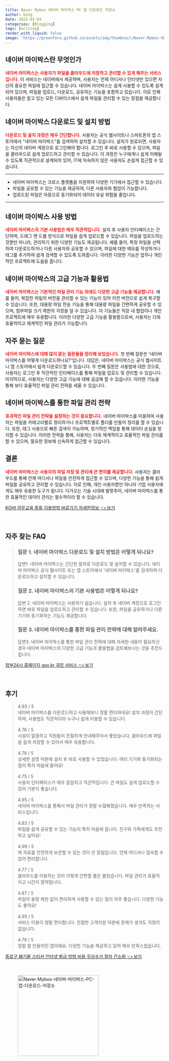 ```yaml
---
title: Naver Mybox 네이버 마이박스 PC 앱 다운로드 저장소
author: bing
date: 2025-02-03
categories: [Blogging]
tags: [writing]
render_with_liquid: false
image: 'https://greenforu.github.io/assets/img/thumbnail/Naver-Mybox-네이버-마이박스-PC-앱-다운로드-저장소.webp'
---
```



<h2 id='네이버 마이박스란 무엇인가'>네이버 마이박스란 무엇인가</h2>

<p><b><span style="color: #ee2323;">네이버 마이박스는 사용자가 파일을 클라우드에 저장하고 관리할 수 있게 해주는 서비스입니다.</span></b> 이 서비스는 네이버에서 제공하며, 사용자는 언제 어디서나 인터넷만 있으면 자신의 중요한 파일에 접근할 수 있습니다. 네이버 마이박스는 쉽게 사용할 수 있도록 설계되어 있으며, 파일을 업로드, 다운로드, 공유하는 기능을 포함하고 있습니다. 이로 인해 사용자들은 알고 있는 모든 디바이스에서 쉽게 파일을 관리할 수 있는 장점을 제공합니다.</p>

<h2 id='네이버 마이박스 다운로드 및 설치 방법'>네이버 마이박스 다운로드 및 설치 방법</h2>

<p><b><span style="color: #ee2323;">다운로드 및 설치 과정은 매우 간단합니다.</span></b> 사용자는 공식 웹사이트나 스마트폰의 앱 스토어에서 "네이버 마이박스"를 검색하여 설치할 수 있습니다. 설치가 완료되면, 사용자는 자신의 네이버 계정으로 로그인해야 합니다. 로그인 후 바로 사용할 수 있으며, 파일을 클라우드로 쉽게 업로드하고 관리할 수 있습니다. 이 과정은 누구에게나 쉽게 이해될 수 있도록 직관적으로 설계되어 있어, IT에 익숙하지 않은 사용자도 손쉽게 접근할 수 있습니다.</p>

<hr />

<ul>
    <li>네이버 마이박스는 크로스 플랫폼을 지원하여 다양한 기기에서 접근할 수 있습니다.</li>
    <li>파일을 공유할 수 있는 기능을 제공하여, 다른 사용자와 협업이 가능합니다.</li>
    <li>업로드된 파일은 자동으로 동기화되어 데이터 유실 위험을 줄입니다.</li>
</ul>

<hr />

<h2 id='네이버 마이박스 사용 방법'>네이버 마이박스 사용 방법</h2>

<p><b><span style="color: #ee2323;">네이버 마이박스의 기본 사용법은 매우 직관적입니다.</span></b> 설치 후 사용자 인터페이스는 간단하며, 드래그 앤 드롭 방식으로 파일을 쉽게 업로드할 수 있습니다. 파일을 업로드하는 것뿐만 아니라, 관리하기 위한 다양한 기능도 제공됩니다. 예를 들어, 특정 파일을 선택하여 다운로드하거나 다른 사용자와 공유할 수 있으며, 파일에 대한 메모를 작성하거나 태그를 추가하여 쉽게 검색할 수 있도록 도와줍니다. 이러한 다양한 기능은 업무나 개인적인 프로젝트에 도움을 줍니다.</p>

<h2 id='네이버 마이박스의 고급 기능과 활용법'>네이버 마이박스의 고급 기능과 활용법</h2>

<p><b><span style="color: #ee2323;">네이버 마이박스는 기본적인 파일 관리 기능 외에도 다양한 고급 기능을 제공합니다.</span></b> 예를 들어, 복잡한 파일의 버전을 관리할 수 있는 기능이 있어 이전 버전으로 쉽게 복구할 수 있습니다. 또한, 대용량 파일 전송 기능을 통해 대용량 파일을 간편하게 공유할 수 있으며, 첨부파일 크기 제한의 걱정을 덜 수 있습니다. 이 기능들은 직장 내 협업이나 개인 프로젝트에 매우 유용합니다. 이러한 다양한 고급 기능을 활용함으로써, 사용자는 더욱 효율적이고 체계적인 파일 관리가 가능합니다.</p>

<h2 id='자주 묻는 질문'>자주 묻는 질문</h2>

<p><b><span style="color: #ee2323;">네이버 마이박스에 대해 많이 묻는 질문들을 정리해 보았습니다.</span></b> 첫 번째 질문은 '네이버 마이박스를 어떻게 다운로드하나요?'입니다. 대답은, 네이버 마이박스는 공식 웹사이트나 앱 스토어에서 쉽게 다운로드할 수 있습니다. 두 번째 질문은 사용법에 대한 것으로, 사용자는 로그인 후 직관적인 인터페이스를 통해 파일을 업로드 및 관리할 수 있습니다. 마지막으로, 사용자는 다양한 고급 기능에 대해 궁금해 할 수 있습니다. 이러한 기능을 통해 보다 효율적인 파일 관리 전략을 세울 수 있습니다.</p>

<h2 id='네이버 마이박스를 통한 파일 관리 전략'>네이버 마이박스를 통한 파일 관리 전략</h2>

<p><b><span style="color: #ee2323;">효과적인 파일 관리 전략을 설정하는 것이 중요합니다.</span></b> 네이버 마이박스를 이용하여 사용자는 파일을 카테고리별로 정리하거나 프로젝트별로 폴더를 만들어 정리를 할 수 있습니다. 또한, 태그 사용으로 빠른 검색이 가능하며, 정기적인 백업을 통해 데이터 손실을 방지할 수 있습니다. 이러한 전략을 통해, 사용자는 더욱 체계적이고 효율적인 파일 관리를 할 수 있으며, 필요한 정보에 신속하게 접근할 수 있습니다.</p>

<h2 id='결론'>결론</h2>

<p><b><span style="color: #ee2323;">네이버 마이박스는 사용자의 파일 저장 및 관리에 큰 편의를 제공합니다.</span></b> 사용자는 클라우드를 통해 언제 어디서나 파일을 안전하게 접근할 수 있으며, 다양한 기능을 통해 쉽게 파일을 공유하고 관리할 수 있습니다. 이로 인해, 개인 사용자뿐만 아니라 기업 사용자에게도 매우 유용한 도구가 됩니다. 다가오는 기술 시대에 발맞추어, 네이버 마이박스를 통한 효율적인 데이터 관리는 필수적이라 할 수 있습니다.</p>


<p><a class="click-button" title="KOHI 의무교육 종류 이용방법 바로가기 자세한정보" href="https://greenforu.github.io/posts/KOHI-%EC%9D%98%EB%AC%B4%EA%B5%90%EC%9C%A1-%EC%A2%85%EB%A5%98-%EC%9D%B4%EC%9A%A9%EB%B0%A9%EB%B2%95-%EB%B0%94%EB%A1%9C%EA%B0%80%EA%B8%B0-%EC%9E%90%EC%84%B8%ED%95%9C%EC%A0%95%EB%B3%B4/" rel="dofollow">KOHI 의무교육 종류 이용방법 바로가기 자세한정보 👈 보기</a></p><br>
<h2 id='자주_찾는_FAQ'>자주 찾는 FAQ</h2>
<div itemscope="" itemtype="https://schema.org/FAQPage"> 
<blockquote> 
<div itemscope="" itemprop="mainEntity" itemtype="https://schema.org/Question"> 
<h3 itemprop="name">질문 1. 네이버 마이박스 다운로드 및 설치 방법은 어떻게 되나요?</h3> 
<div itemscope="" itemprop="acceptedAnswer" itemtype="https://schema.org/Answer"> 
<span itemprop="text"> 
<p>답변1. 네이버 마이박스는 간단한 절차로 다운로드 및 설치할 수 있습니다. 네이버 마이박스 공식 웹사이트 또는 앱 스토어에서 '네이버 마이박스'를 검색하여 다운로드하고 설치할 수 있습니다.</p> 
</span> 
</div> 
</div> 
<div itemscope="" itemprop="mainEntity" itemtype="https://schema.org/Question"> 
<h3 itemprop="name">질문 2. 네이버 마이박스의 기본 사용법은 어떻게 되나요?</h3> 
<div itemscope="" itemprop="acceptedAnswer" itemtype="https://schema.org/Answer"> 
<span itemprop="text"> 
<p>답변 2. 네이버 마이박스는 사용하기 쉽습니다. 설치 후 네이버 계정으로 로그인하면 바로 파일을 업로드하고 관리할 수 있습니다. 또한, 파일을 공유하거나 다른 기기와 동기화하는 기능도 제공합니다.</p> 
</span> 
</div> 
</div> 
<div itemscope="" itemprop="mainEntity" itemtype="https://schema.org/Question"> 
<h3 itemprop="name">질문 3. 네이버 마이박스를 통한 파일 관리 전략에 대해 알려주세요.</h3> 
<div itemscope="" itemprop="acceptedAnswer" itemtype="https://schema.org/Answer"> 
<span itemprop="text"> 
<p>답변3. 네이버 마이박스를 통한 파일 관리 전략에 대해 자세한 내용이 필요하신 경우 네이버 마이박스의 다양한 고급 기능과 활용법을 검토해보시는 것을 추천드립니다.</p> 
</span> 
</div> 
</div> 
</blockquote> 
</div>
<p><a class="click-button" title="정부24시 홈페이지 gov.kr 국민 서비스" href="https://greenforu.github.io/posts/%EC%A0%95%EB%B6%8024%EC%8B%9C-%ED%99%88%ED%8E%98%EC%9D%B4%EC%A7%80-gov.kr-%EA%B5%AD%EB%AF%BC-%EC%84%9C%EB%B9%84%EC%8A%A4/" rel="dofollow">정부24시 홈페이지 gov.kr 국민 서비스 👈 보기</a></p><br>
<h2 id='후기'>후기</h2>
<div itemscope itemtype="https://schema.org/Product">
  <blockquote>
  <div itemprop="review" itemscope itemtype="https://schema.org/Review">
      <div itemprop="reviewRating" itemscope itemtype="https://schema.org/Rating"> <span itemprop="ratingValue">4.93</span> / <span itemprop="bestRating">5</span> </div>
      <span itemprop="reviewBody">네이버 마이박스를 다운로드하고 사용해보니 정말 편리하네요! 설치 과정이 간단하며, 사용법도 직관적이라 누구나 쉽게 이용할 수 있습니다.</span>
  </div>
  <br>
  <div itemprop="review" itemscope itemtype="https://schema.org/Review">
      <div itemprop="reviewRating" itemscope itemtype="https://schema.org/Rating"> <span itemprop="ratingValue">4.76</span> / <span itemprop="bestRating">5</span> </div>
      <span itemprop="reviewBody">시설이 깔끔하고 직원들이 친절하게 안내해주어서 좋았습니다. 클라우드에 파일을 쉽게 저장할 수 있어서 매우 유용합니다.</span>
  </div>
  <br>
  <div itemprop="review" itemscope itemtype="https://schema.org/Review">
      <div itemprop="reviewRating" itemscope itemtype="https://schema.org/Rating"> <span itemprop="ratingValue">4.76</span> / <span itemprop="bestRating">5</span> </div>
      <span itemprop="reviewBody">상세한 설명 덕분에 설치 후 바로 사용할 수 있었습니다. 여러 기기와 동기화되는 점이 특히 마음에 들어요!</span>
  </div>
  <br>
  <div itemprop="review" itemscope itemtype="https://schema.org/Review">
      <div itemprop="reviewRating" itemscope itemtype="https://schema.org/Rating"> <span itemprop="ratingValue">4.75</span> / <span itemprop="bestRating">5</span> </div>
      <span itemprop="reviewBody">사용자 인터페이스가 매우 깔끔하고 직관적입니다. 큰 파일도 쉽게 업로드할 수 있어 기분이 좋습니다.</span>
  </div>
  <br>
  <div itemprop="review" itemscope itemtype="https://schema.org/Review">
      <div itemprop="reviewRating" itemscope itemtype="https://schema.org/Rating"> <span itemprop="ratingValue">4.95</span> / <span itemprop="bestRating">5</span> </div>
      <span itemprop="reviewBody">네이버 마이박스를 통해서 파일 관리가 정말 수월해졌습니다. 매우 만족하는 서비스입니다.</span>
  </div>
  <br>
  <div itemprop="review" itemscope itemtype="https://schema.org/Review">
      <div itemprop="reviewRating" itemscope itemtype="https://schema.org/Rating"> <span itemprop="ratingValue">4.83</span> / <span itemprop="bestRating">5</span> </div>
      <span itemprop="reviewBody">파일을 쉽게 공유할 수 있는 기능이 특히 마음에 듭니다. 친구와 가족에게도 추천하고 싶어요!</span>
  </div>
  <br>
  <div itemprop="review" itemscope itemtype="https://schema.org/Review">
      <div itemprop="reviewRating" itemscope itemtype="https://schema.org/Rating"> <span itemprop="ratingValue">4.99</span> / <span itemprop="bestRating">5</span> </div>
      <span itemprop="reviewBody">제 자료를 안전하게 보관할 수 있는 것이 큰 장점입니다. 언제 어디서나 접속할 수 있어 편리합니다.</span>
  </div>
  <br>
  <div itemprop="review" itemscope itemtype="https://schema.org/Review">
      <div itemprop="reviewRating" itemscope itemtype="https://schema.org/Rating"> <span itemprop="ratingValue">4.77</span> / <span itemprop="bestRating">5</span> </div>
      <span itemprop="reviewBody">클라우드를 이용하는 것이 이렇게 간편할 줄은 몰랐습니다. 파일 관리가 효율적이고 시간이 절약됩니다.</span>
  </div>
  <br>
  <div itemprop="review" itemscope itemtype="https://schema.org/Review">
      <div itemprop="reviewRating" itemscope itemtype="https://schema.org/Rating"> <span itemprop="ratingValue">4.87</span> / <span itemprop="bestRating">5</span> </div>
      <span itemprop="reviewBody">파일의 용량 제한 없이 편리하게 사용할 수 있는 점이 아주 좋습니다. 다양한 기능도 좋아요!</span>
  </div>
  <br>
  <div itemprop="review" itemscope itemtype="https://schema.org/Review">
      <div itemprop="reviewRating" itemscope itemtype="https://schema.org/Rating"> <span itemprop="ratingValue">4.95</span> / <span itemprop="bestRating">5</span> </div>
      <span itemprop="reviewBody">서비스 이용이 정말 편리합니다. 친절한 고객지원 덕분에 문제가 생겨도 걱정이 없습니다.</span>
  </div>
  <br>
  <div itemprop="review" itemscope itemtype="https://schema.org/Review">
      <div itemprop="reviewRating" itemscope itemtype="https://schema.org/Rating"> <span itemprop="ratingValue">4.78</span> / <span itemprop="bestRating">5</span> </div>
      <span itemprop="reviewBody">정말 잘 만들어진 앱이에요. 다양한 기능을 제공하고 있어 매우 만족스럽습니다.</span>
  </div>
  </blockquote>
</div>
<p><a class="click-button" title="종로구 폐기물 스티커 인터넷 발급 방법 비용 무상수거 절차 간소화" href="https://greenforu.github.io/posts/%EC%A2%85%EB%A1%9C%EA%B5%AC-%ED%8F%90%EA%B8%B0%EB%AC%BC-%EC%8A%A4%ED%8B%B0%EC%BB%A4-%EC%9D%B8%ED%84%B0%EB%84%B7-%EB%B0%9C%EA%B8%89-%EB%B0%A9%EB%B2%95-%EB%B9%84%EC%9A%A9-%EB%AC%B4%EC%83%81%EC%88%98%EA%B1%B0-%EC%A0%88%EC%B0%A8-%EA%B0%84%EC%86%8C%ED%99%94/" rel="dofollow">종로구 폐기물 스티커 인터넷 발급 방법 비용 무상수거 절차 간소화 👈 보기</a></p><br>
<figure class="image"><img src="https://greenforu.github.io/assets/img/thumbnail/Naver-Mybox-네이버-마이박스-PC-앱-다운로드-저장소.webp" alt="Naver-Mybox-네이버-마이박스-PC-앱-다운로드-저장소" width="256" height="256"></figure>